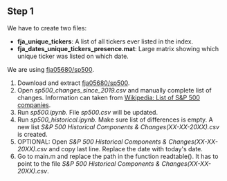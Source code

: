 ## Step 1

We have to create two files:
- **fja_unique_tickers**: A list of all tickers ever listed in the index.
- **fja_dates_unique_tickers_presence.mat**: Large matrix showing which unique ticker was listed on which date.

We are using [fja05680/sp500](https://github.com/fja05680/sp500).

1) Download and extract [fja05680/sp500](https://github.com/fja05680/sp500).
2) Open *sp500_changes_since_2019.csv* and manually complete list of changes. Information can taken from [Wikipedia: List of S&P 500 companies](https://en.wikipedia.org/wiki/List_of_S%26P_500_companies).
3) Run *sp500.ipynb*. File *sp500.csv* will be updated.
4) Run *sp500_historical.ipynb*. Make sure list of differences is empty. A new list *S&P 500 Historical Components & Changes(XX-XX-20XX).csv* is created.
5) OPTIONAL: Open *S&P 500 Historical Components & Changes(XX-XX-20XX).csv* and copy last line. Replace the date with today's date.
6) Go to main.m and replace the path in the function readtable(). It has to point to the file *S&P 500 Historical Components & Changes(XX-XX-20XX).csv*.
